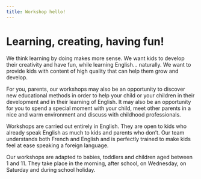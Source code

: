 ```yaml
---
title: Workshop hello!
---
```


# Learning, creating, having fun!

We think learning by doing makes more sense. We want kids to develop their creativity and have fun, while learning English… naturally. We want to provide kids with content of high quality that can help them grow and develop.  

For you, parents, our workshops may also be an opportunity to discover new educational methods in order to help your child or your children in their development and in their learning of English. It may also be an opportunity for you to spend a special moment with your child, meet other parents in a nice and warm environment and discuss with childhood professionals. 

Workshops are carried out entirely in English. They are open to kids who already speak English as much to kids and parents who don’t. Our team understands both French and English and is perfectly trained to make kids feel at ease speaking a foreign language. 

Our workshops are adapted to babies, toddlers and children aged between 1 and 11. They take place in the morning, after school, on Wednesday, on Saturday and during school holiday. 
